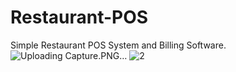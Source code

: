 # Restaurant-POS
Simple Restaurant POS System and Billing Software.
![Uploading Capture.PNG…]()
![2](https://github.com/ahrana/Restaurant-POS/assets/8151183/c9561b99-9caa-4cbe-a402-464d25a8654f)
